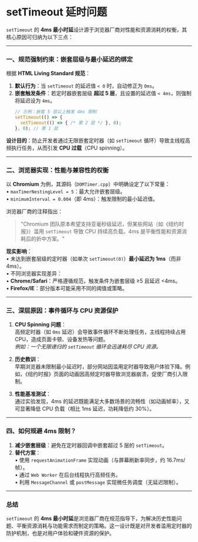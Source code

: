 # setTimeout 延时问题

`setTimeout` 的 **4ms 最小时延**设计源于浏览器厂商对性能和资源消耗的权衡，其核心原因可归纳为以下三点：

---

### 一、规范强制约束：嵌套层级与最小延迟的绑定
根据 **HTML Living Standard 规范**：  
1. **默认行为**：当 `setTimeout` 的延迟值 `< 0` 时，自动修正为 `0ms`。  
2. **嵌套触发条件**：若定时器嵌套层级 **超过 5 层**，且设置的延迟值 `< 4ms`，则强制将延迟设为 `4ms`。  
   ```javascript
   // 示例：嵌套 5 层以上触发 4ms 限制
   setTimeout(() => {
     setTimeout(() => { /* 第 2 层 */ }, 0);
   }, 0); // 第 1 层
   ```

**设计目的**：防止开发者通过无限嵌套定时器（如 `setTimeout` 循环）导致主线程高频执行任务，从而引发 **CPU 过载**（CPU spinning）。

---

### 二、浏览器实现：性能与兼容性的权衡
以 **Chromium** 为例，其源码（`DOMTimer.cpp`）中明确设定了以下常量：  
• `maxTimerNestingLevel = 5`：最大允许嵌套层级。  
• `minimumInterval = 0.004`（即 4ms）：触发限制的最小延迟值。  

浏览器厂商的注释指出：  
> "Chromium 团队原本希望支持亚毫秒级延迟，但某些网站（如《纽约时报》）滥用 `setTimeout` 导致 CPU 持续高负载。4ms 是平衡性能和资源消耗后的折中方案。"

**现实影响**：  
• 未达到嵌套层级的定时器（如单次 `setTimeout(0)`）**最小延迟为 1ms**（而非 4ms）。  
• 不同浏览器实现差异：  
  • **Chrome/Safari**：严格遵循规范，触发条件为嵌套层级 ≥5 且延迟 <4ms。  
  • **Firefox/IE**：部分版本可能采用不同的阈值或策略。

---

### 三、深层原因：事件循环与 CPU 资源保护
1. **CPU Spinning 问题**：  
   高频定时器（如 `0ms` 延迟）会导致事件循环不断处理任务，主线程持续占用 CPU，造成页面卡顿、设备发热等问题。  
   *例如：一个无限递归的 `setTimeout` 循环会迅速耗尽 CPU 资源。*

2. **历史教训**：  
   早期浏览器未限制最小延迟时，部分网站因滥用定时器导致用户体验下降。例如，《纽约时报》页面的动画因高频定时器导致浏览器崩溃，促使厂商引入限制。

3. **性能基准测试**：  
   通过实验发现，4ms 的延迟既能满足大多数场景的流畅性（如动画帧率），又可显著降低 CPU 负载（相比 1ms 延迟，功耗降低约 30%）。

---

### 四、如何规避 4ms 限制？
1. **减少嵌套层级**：避免在定时器回调中嵌套超过 5 层的 `setTimeout`。  
2. **替代方案**：  
   • 使用 `requestAnimationFrame` 实现动画（与屏幕刷新率同步，约 16.7ms/帧）。  
   • 通过 `Web Worker` 在后台线程执行高频任务。  
   • 利用 `MessageChannel` 或 `postMessage` 实现微任务调度（无延迟限制）。

---

### 总结
`setTimeout` 的 **4ms 最小时延**是浏览器厂商在规范指导下，为解决历史性能问题、平衡资源消耗与功能需求而制定的策略。这一设计既是对开发者滥用定时器的防护机制，也是对用户体验和硬件资源的保护。